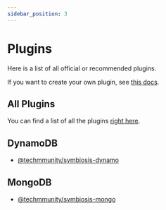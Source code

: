 ```yaml
---
sidebar_position: 3
---
```


# Plugins

Here is a list of all official or recommended plugins.

If you want to create your own plugin, see [this docs](../create-plugin/first-steps.md).

## All Plugins

You can find a list of all the plugins [right here](https://www.npmjs.com/search?q=keywords:techmmunity-symbiosis).

## DynamoDB

- [@techmmunity/symbiosis-dynamo](../plugins/dynamodb)

## MongoDB

- [@techmmunity/symbiosis-mongo](../plugins/mongodb)
